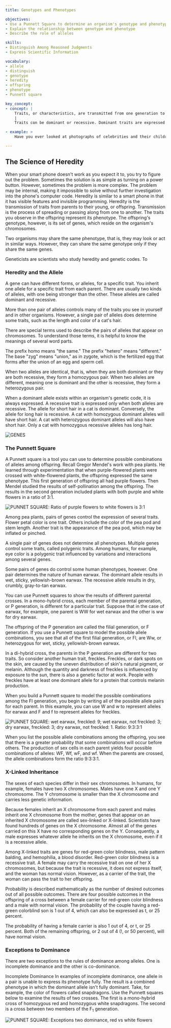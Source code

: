 ```yaml
---
title: Genotypes and Phenotypes

objectives:
- Use a Punnett Square to determine an organism's genotype and phenotype
- Explain the relationship between genotype and phenotype
- Describe the role of alleles

skills:
- Distinguish Among Reasoned Judgments
- Express Scientific Information

vocabulary:
- allele
- distinguish
- genotype
- heredity
- offspring
- phenotype
- Punnett square

key_concept:
- concept: |
    Traits, or characteristics, are transmitted from one generation to the next. This transmission is called heredity. The young. also called offspring, resemble their parents. However, there are also differences, or variations, between them. The traits we observe in an organism represent its phenotype. The genetic information underlying the phenotype is called the genotype.
    |
    Traits con be dominant or recessive. Dominant traits are expressed. They are the traits that you observe. Recessive traits may or may not be expressed, depending on other factors.

- example: >
    Have you ever looked at photographs of celebrities and their children and noticed a strong resemblance? Or perhaps you resemble someone in your family. An organism's traits, or characteristics, are passed from parents to their offspring on chromosomes. Chromosomes are threads of proteins and a substance coiled DNA. or deoxyribonucleic acid, which contains small sections called genes. Each gene lives in a specific spot on a chromosome. This spot is called a gene's locus. Different genes live at different loci. You con think of genes as computer code for specific traits.

---
```


## The Science of Heredity

When your smart phone doesn't work as you expect it to, you try to figure out the problem. Sometimes the solution is as simple as turning on a power button. However, sometimes the problem is more complex. The problem may be internal, making it impossible to solve without further investigation into the phone's computer code. Heredity is similar to a smart phone in that it has visible features and invisible programming. Heredity is the transmission of traits from parents to their young, or offspring. Transmission is the process of spreading or passing along from one to another. The traits you observe in the offspring represent its phenotype. The offspring's genotype, however, is its set of genes, which reside on the organism's chromosomes.

Two organisms may share the same phenotype, that is, they may look or act in similar ways. However, they can share the same genotype only if they share the same genes.

Geneticists are scientists who study heredity and genetic codes. To

### Heredity and the Allele

A gene can have different forms, or alleles, for a specific trait. You inherit one allele for a specific trait from each parent. There are usually two kinds of alleles, with one being stronger than the other. These alleles are called dominant and recessive.

More than one pair of alleles controls many of the traits you see in yourself and in other organisms. However, a single pair of alleles does determine some traits, such as the length and color of a cat's hair.

There are special terms used to describe the pairs of alleles that appear on chromosomes. To understand those terms, it is helpful to know the meanings of several word parts.

The prefix homo means "the same." The prefix "hetero" means "different." The base "zyg" means "union," as in zygote, which is the fertilized egg that forms after the union of an egg and sperm cell.

When two alleles are identical, that is, when they are both dominant or they are both recessive, they form a homozygous pair. When two alleles are different, meaning one is dominant and the other is recessive, they form a heterozygous pair. 

When a dominant allele exists within an organism's genetic code, it is always expressed. A recessive trait is expressed only when both alleles are recessive. The allele for short hair in a cat is dominant. Conversely, the allele for long hair is recessive. A cat with homozygous dominant alleles will have short hair. A cat with heterozygous dominant alleles will also have short hair. Only a cat with homozygous recessive alleles has long hair.

![GENES]()

### The Punnett Square

A Punnett square is a tool you can use to determine possible combinations of alleles among offspring. Recall Gregor Mendel's work with pea plants. He learned through experimentation that when purple-flowered plants were crossed with white-flowered plants, the offspring expressed the same phenotype. This first generation of offspring all had purple flowers. Then Mendel studied the results of self-pollination among the offspring. The results in the second generation included plants with both purple and white flowers in a ratio of 3:1.

![PUNNET SQUARE: Ratio of purple flowers to white flowers is 3:1]() 

Among pea plants, pairs of genes control the expression of several traits. Flower petal color is one trait. Others include the color of the pea pod and stem length. Another trait is the appearance of the pea pod, which may be inflated or pinched.

A single pair of genes does not determine all phenotypes. Multiple genes control some traits, called polygenic traits. Among humans, for example, eye color is a polygenic trait influenced by variations and interactions among several genes.

Some pairs of genes do control some human phenotypes, however. One pair determines the nature of human earwax. The dominant allele results in wet, sticky, yellowish-brown earwax. The recessive allele results in dry, crumbly, gray-to-tan earwax.

You can use Punnett squares to show the results of different parental crosses. In a mono-hybrid cross, each member of the parental generation, or P generation, is different for a particular trait. Suppose that in the case of earwax, for example, one parent is WW for wet earwax and the other is ww for dry earwax.

The offspring of the P generation are called the filial generation, or F generation. If you use a Punnett square to model the possible allele combinations, you see that all of the first filial generation, or Fl, are Ww, or heterozygous for wet, sticky, yellowish-brown earwax.

In a di-hybrid cross, the parents in the P generation are different for two traits. So consider another human trait, freckles. Freckles, or dark spots on the skin, are caused by the uneven distribution of skin's natural pigment, or melanin. Although the quantity and darkness of freckles is influenced by exposure to the sun, there is also a genetic factor at work. People with freckles have at least one dominant allele for a protein that controls melanin production.

When you build a Punnett square to model the possible combinations among the Fl generation, you begin by writing all of the possible allele pairs for each parent. In this example, you can use W and w to represent alleles for earwax and F and f to represent alleles for freckles.

![PUNNET SQUARE: wet earwax, freckled: 9; wet earwax, not freckled: 3; dry earwax, freckled: 3; dry earwax, not freckled: 1. Ratio: 9:3:3:1]()

When you list the possible allele combinations among the offspring, you see that there is a greater probability that some combinations will occur before others. The production of sex cells in each parent yields four possible combinations of alleles: WF, Wf, wF, and wf. When the parents are crossed, the allele combinations form the ratio 9:3:3:1.

### X-Linked Inheritance

The sexes of each species differ in their sex chromosomes. In humans, for example, females have two X chromosomes. Males have one X and one Y chromosome. The Y chromosome is smaller than the X chromosome and carries less genetic information.

Because females inherit an X chromosome from each parent and males inherit one X chromosome from the mother, genes that appear on an inherited X chromosome are called sex-linked or X-linked. Scientists have found hundreds of genes on the X chromosome. Almost all of the genes carried on this X have no corresponding genes on the Y. Consequently, a male expresses whatever allele he inherits on the X chromosome, even if it is a recessive allele.

Among X-linked traits are genes for red-green color blindness, male pattern balding, and hemophilia, a blood disorder. Red-green color blindness is a recessive trait. A female may carry the recessive trait on one of her X chromosomes, but because the trait is recessive, it does not express itself, and the woman has normal vision. However, as a carrier of the trait, the woman can pass the trait to her offspring.

Probability is described mathematically as the number of desired outcomes out of all possible outcomes. There are four possible outcomes in the offspring of a cross between a female carrier for red-green color blindness and a male with normal vision. The probability of the couple having a red-green colorblind son is 1 out of 4, which can also be expressed as t, or 25 percent.

The probability of having a female carrier is also 1 out of 4, or t, or 25 percent. Both of the remaining offspring, or 2 out of 4 (!, or 50 percent), will have normal vision.

### Exceptions to Dominance

There are two exceptions to the rules of dominance among alleles. One is incomplete dominance and the other is co-dominance.

Incomplete Dominance In examples of incomplete dominance, one allele in a pair is unable to express its phenotype fully. The result is a combined phenotype in which the dominant allele isn't fully dominant. Take, for example, the color of flowers called snapdragons. Use the Punnett squares below to examine the results of two crosses. The first is a mono-hybrid cross of homozygous red and homozygous white snapdragons. The second is a cross between two members of the F<sub>1</sub> generation.

![PUNNET SQUARE: Exceptions two dominance, red vs white flowers]()